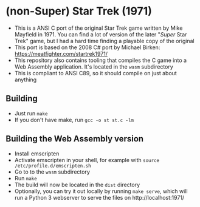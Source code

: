 # (non-Super) Star Trek (1971)
* This is a ANSI C port of the original Star Trek game written by Mike Mayfield in 1971. You can find a lot of version of the later "*Super* Star Trek" game, but I had a hard time finding a playable copy of the original
* This port is based on the 2008 C# port by Michael Birken: https://meatfighter.com/startrek1971/
* This repository also contains tooling that compiles the C game into a Web Assembly application. It's located in the `wasm` subdirectory
* This is compliant to ANSI C89, so it should compile on just about anything

## Building
* Just run `make`
* If you don't have make, run `gcc -o st st.c -lm`

## Building the Web Assembly version
- Install emscripten
- Activate emscripten in your shell, for example with `source /etc/profile.d/emscripten.sh`
- Go to to the `wasm` subdirectory
- Run `make`
- The build will now be located in the `dist` directory
- Optionally, you can try it out locally by running `make serve`, which will run a Python 3 webserver to serve the files on http://localhost:1971/

